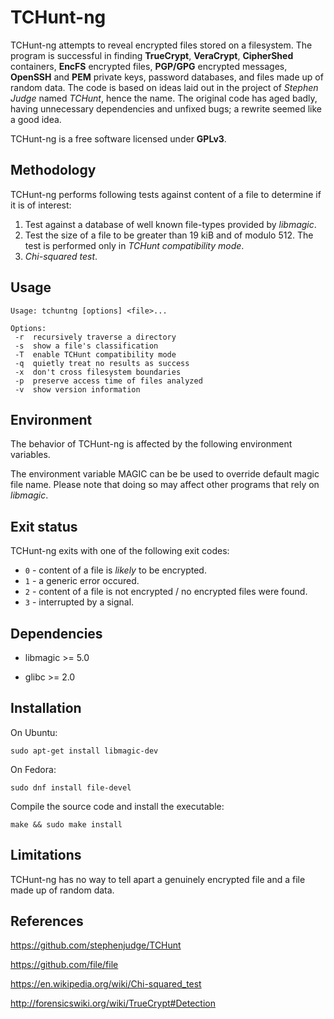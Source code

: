 # TCHunt-ng

TCHunt-ng attempts to reveal encrypted files stored on a filesystem. The program is successful in finding **TrueCrypt**, **VeraCrypt**, **CipherShed** containers, **EncFS** encrypted files, **PGP/GPG** encrypted messages, **OpenSSH** and **PEM** private keys, password databases, and files made up of random data. The code is based on ideas laid out in the project of *Stephen Judge* named *TCHunt*, hence the name. The original code has aged badly, having unnecessary dependencies and unfixed bugs; a rewrite seemed like a good idea.

TCHunt-ng is a free software licensed under **GPLv3**.

## Methodology

TCHunt-ng performs following tests against content of a file to determine if it is of interest:

1. Test against a database of well known file-types provided by *libmagic*.
2. Test the size of a file to be greater than 19 kiB and of modulo 512. The test is performed only in *TCHunt compatibility mode*.
3. *Chi-squared test*.

## Usage

	Usage: tchuntng [options] <file>...

	Options:
	 -r  recursively traverse a directory
	 -s  show a file's classification
	 -T  enable TCHunt compatibility mode
	 -q  quietly treat no results as success
	 -x  don't cross filesystem boundaries
	 -p  preserve access time of files analyzed
	 -v  show version information

## Environment

The behavior of TCHunt-ng is affected by the following environment variables.

The environment variable MAGIC can be be used to override default magic file name. Please note that doing so may affect other programs that rely on *libmagic*.

## Exit status

TCHunt-ng exits with one of the following exit codes:

* `0` - content of a file is *likely* to be encrypted.
* `1` - a generic error occured.
* `2` - content of a file is not encrypted / no encrypted files were found.
* `3` - interrupted by a signal.

## Dependencies

* libmagic >= 5.0

* glibc >= 2.0

## Installation

On Ubuntu:

	sudo apt-get install libmagic-dev

On Fedora:

	sudo dnf install file-devel

Compile the source code and install the executable:

	make && sudo make install

## Limitations

TCHunt-ng has no way to tell apart a genuinely encrypted file and a file made up of random data.

## References

https://github.com/stephenjudge/TCHunt

https://github.com/file/file

https://en.wikipedia.org/wiki/Chi-squared_test

http://forensicswiki.org/wiki/TrueCrypt#Detection

